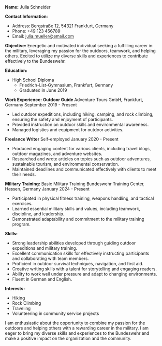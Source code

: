 
**Name:** Julia Schneider

**Contact Information:**

-   Address: Bergstraße 12, 54321 Frankfurt, Germany
-   Phone: +49 123 456789
-   Email: julia.mueller@email.com

**Objective:** Energetic and motivated individual seeking a fulfilling career in the military, leveraging my passion for the outdoors, teamwork, and helping others. Excited to utilize my diverse skills and experiences to contribute effectively to the Bundeswehr.

**Education:**

-   High School Diploma
    -   Friedrich-List-Gymnasium, Frankfurt, Germany
    -   Graduated in June 2019

**Work Experience:** **Outdoor Guide** Adventure Tours GmbH, Frankfurt, Germany September 2019 - Present

-   Led outdoor expeditions, including hiking, camping, and rock climbing, ensuring the safety and enjoyment of participants.
-   Provided instruction on outdoor skills and environmental awareness.
-   Managed logistics and equipment for outdoor activities.

**Freelance Writer** Self-employed January 2020 - Present

-   Produced engaging content for various clients, including travel blogs, outdoor magazines, and adventure websites.
-   Researched and wrote articles on topics such as outdoor adventures, sustainable tourism, and environmental conservation.
-   Maintained deadlines and communicated effectively with clients to meet their needs.

**Military Training:** Basic Military Training Bundeswehr Training Center, Hessen, Germany January 2024 - Present

-   Participated in physical fitness training, weapons handling, and tactical exercises.
-   Learned essential military skills and values, including teamwork, discipline, and leadership.
-   Demonstrated adaptability and commitment to the military training program.

**Skills:**

-   Strong leadership abilities developed through guiding outdoor expeditions and military training.
-   Excellent communication skills for effectively instructing participants and collaborating with team members.
-   Proficient in outdoor survival techniques, navigation, and first aid.
-   Creative writing skills with a talent for storytelling and engaging readers.
-   Ability to work well under pressure and adapt to changing environments.
-   Fluent in German and English.

**Interests:**

-   Hiking
-   Rock Climbing
-   Traveling
-   Volunteering in community service projects

I am enthusiastic about the opportunity to combine my passion for the outdoors and helping others with a rewarding career in the military. I am eager to bring my diverse skills and experiences to the Bundeswehr and make a positive impact on the organization and the community.